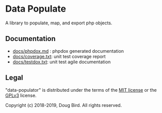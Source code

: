 # Data Populate
A library to populate, map, and export php objects.

## Documentation
 * [docs/phpdox.md](./docs/phpdox.md) : phpdox generated documentation
 * [docs/coverage.txt](./docs/coverage.txt): unit test coverage report
 * [docs/testdox.txt](./docs/testdox.txt): unit test agile documentation

## Legal
"data-populator" is distributed under the terms of the [MIT license](LICENSE) or the [GPLv3](GPLv3) license.

Copyright (c) 2018-2019, Doug Bird.
All rights reserved.

